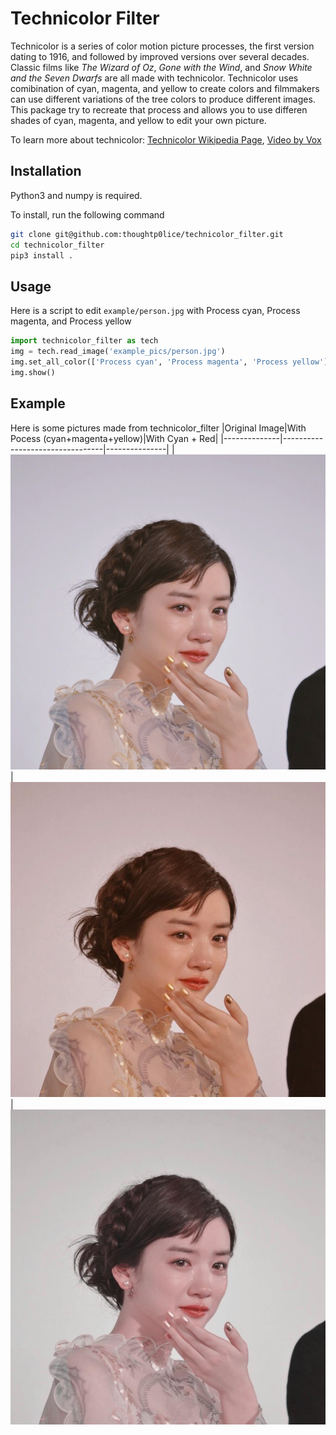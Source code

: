 # Technicolor Filter

Technicolor is a series of color motion picture processes, the first version dating to 1916, and followed by improved versions over several decades. Classic films like *The Wizard of Oz*, *Gone with the Wind*, and *Snow White and the Seven Dwarfs* are all made with technicolor. Technicolor uses comibination of cyan, magenta, and yellow to create colors and filmmakers can use different variations of the tree colors to produce different images. This package try to recreate that process and allows you to use differen shades of cyan, magenta, and yellow to edit your own picture.

To learn more about technicolor: [Technicolor Wikipedia Page](https://en.wikipedia.org/wiki/Technicolor), [Video by Vox](https://www.youtube.com/watch?v=Mqaobr6w6_I&t=517s)

## Installation

Python3 and numpy is required.

To install, run the following command

``` bash
git clone git@github.com:thoughtp0lice/technicolor_filter.git
cd technicolor_filter
pip3 install .
```

## Usage

Here is a script to edit `example/person.jpg` with Process cyan, Process magenta, and Process yellow

```python
import technicolor_filter as tech
img = tech.read_image('example_pics/person.jpg')
img.set_all_color(['Process cyan', 'Process magenta', 'Process yellow'])
img.show()
```

## Example

Here is some pictures made from technicolor_filter
|Original Image|With Pocess (cyan+magenta+yellow)|With Cyan + Red|
|--------------|---------------------------------|---------------|
|![O Person](example_pics/person.jpg)|![pppperson](example_pics/techni_ppp_person.jpg)|![two_color_person](example_pics/techni_two_color_person.jpg)
